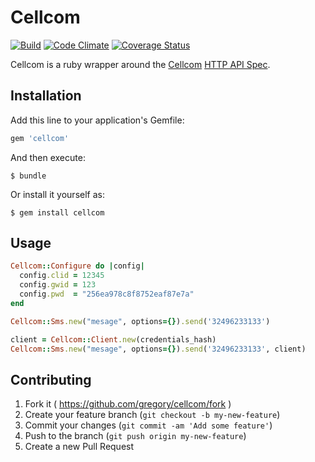 # Cellcom

[![Build](https://travis-ci.org/gregory/cellcom.png?branch=master)](https://travis-ci.org/gregory/cellcom)
[![Code Climate](https://codeclimate.com/github/gregory/cellcom/badges/gpa.svg)](https://codeclimate.com/github/gregory/cellcom)
[![Coverage Status](https://coveralls.io/repos/gregory/cellcom/badge.svg?branch=master)](https://coveralls.io/r/gregory/cellcom?branch=master)

Cellcom is a ruby wrapper around the [Cellcom](https://www.cellcom.eu/en/) [HTTP API Spec](http://www.cellcom.be/documenten/Technical%20Specification%20HTTP%20gateway%20v8.pdf).


## Installation

Add this line to your application's Gemfile:

```ruby
gem 'cellcom'
```

And then execute:

    $ bundle

Or install it yourself as:

    $ gem install cellcom

## Usage



```rb
Cellcom::Configure do |config|
  config.clid = 12345
  config.gwid = 123
  config.pwd  = "256ea978c8f8752eaf87e7a"
end

Cellcom::Sms.new("mesage", options={}).send('32496233133')
```

```rb
client = Cellcom::Client.new(credentials_hash)
Cellcom::Sms.new("mesage", options={}).send('32496233133', client)
```


## Contributing

1. Fork it ( https://github.com/gregory/cellcom/fork )
2. Create your feature branch (`git checkout -b my-new-feature`)
3. Commit your changes (`git commit -am 'Add some feature'`)
4. Push to the branch (`git push origin my-new-feature`)
5. Create a new Pull Request
